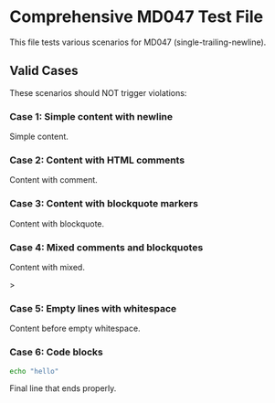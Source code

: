 # Comprehensive MD047 Test File

This file tests various scenarios for MD047 (single-trailing-newline).

## Valid Cases

These scenarios should NOT trigger violations:

### Case 1: Simple content with newline
Simple content.

### Case 2: Content with HTML comments
Content with comment.
<!-- This is a comment -->

### Case 3: Content with blockquote markers
Content with blockquote.
>>>

### Case 4: Mixed comments and blockquotes
Content with mixed.
<!-- comment -->>

### Case 5: Empty lines with whitespace
Content before empty whitespace.
   

### Case 6: Code blocks
```bash
echo "hello"
```

Final line that ends properly.
